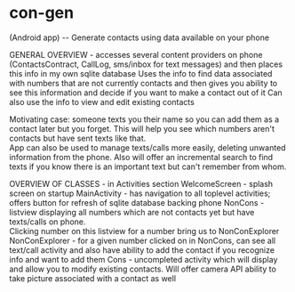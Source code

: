 con-gen
=======

(Android app) -- Generate contacts using data available on your phone

GENERAL OVERVIEW - accesses several content providers on phone (ContactsContract, CallLog, sms/inbox for text messages) 
and then places this info in my own sqlite database
Uses the info to find data associated with numbers that are not currently contacts and then gives you ability to see this information
and decide if you want to make a contact out of it
Can also use the info to view and edit existing contacts

Motivating case: someone texts you their name so you can add them as a contact later but you forget.  This will help you see
which numbers aren't contacts but have sent texts like that.  
App can also be used to manage texts/calls more easily, deleting unwanted information from the phone.
Also will offer an incremental search to find texts if you know there is an important text but can't remember from whom.


OVERVIEW OF CLASSES - 
  in Activities section
    WelcomeScreen - splash screen on startup
    MainActivity - has navigation to all toplevel activities; offers button for refresh of sqlite database backing phone
    NonCons - listview displaying all numbers which are not contacts yet but have texts/calls on phone.  
      Clicking number on this listview for a number bring us to NonConExplorer
    NonConExplorer - for a given number clicked on in NonCons, can see all text/call activity and also have ability to 
      add the contact if you recognize info and want to add them
    Cons - uncompleted activity which will display and allow you to modify existing contacts.  Will offer camera API ability to take picture
      associated with a contact as well
